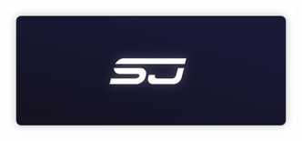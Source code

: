 <div align="center">
  <a href="https://resist15.netlify.app">
    <img src="https://github.com/resist15/resist15/raw/master/rain-logo.svg?sanitize=true">
  </a>
</div>
